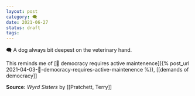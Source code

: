 ```yaml
---
layout: post
category: 🗨️
date: 2021-06-27
status: draft
tags:
---
```

🗨️ A dog always bit deepest on the veterinary hand.

This reminds me of [🌰 democracy requires active maintenence]({% post_url 2021-04-03-🌰-democracy-requires-active-maintenence %}), [[demands of democracy]]

**Source:** _Wyrd Sisters_ by
[[Pratchett, Terry]]